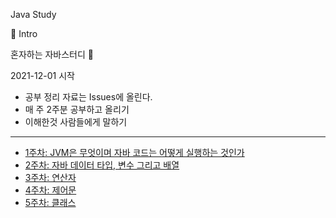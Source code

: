 Java Study

📌 Intro

혼자하는 자바스터디 👊  

2021-12-01 시작

- 공부 정리 자료는 Issues에 올린다.
- 매 주 2주분 공부하고 올리기
- 이해한것 사람들에게 말하기 

-----
- [1주차: JVM은 무엇이며 자바 코드는 어떻게 실행하는 것인가](firstweek.md)  
- [2주차: 자바 데이터 타입, 변수 그리고 배열](secondweek.md)  
- [3주차: 연산자](thirdweek.md)  
- [4주차: 제어문](fourthweek.md) 
- [5주차: 클래스](5thweek.md) 
